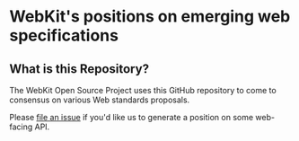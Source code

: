# WebKit's positions on emerging web specifications

## What is this Repository?

The WebKit Open Source Project uses this GitHub repository to come to consensus on various Web standards proposals.

Please [file an issue](/WebKit/standards-positions/issues/new) if you'd like us to generate a position on some web-facing API.
